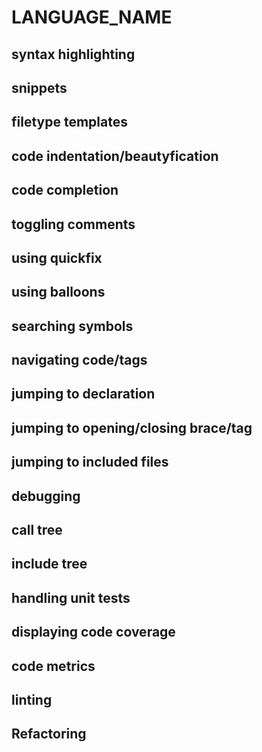 # LANGUAGE_NAME
## syntax highlighting
## snippets
## filetype templates
## code indentation/beautyfication
## code completion
## toggling comments
## using quickfix
## using balloons
## searching symbols
## navigating code/tags
## jumping to declaration
## jumping to opening/closing brace/tag
## jumping to included files
## debugging
## call tree
## include tree
## handling unit tests
## displaying code coverage
## code metrics
## linting
## Refactoring 
